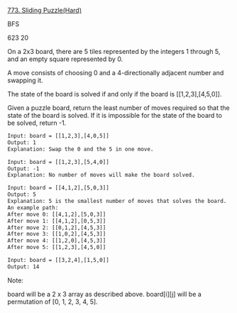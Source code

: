 [773. Sliding Puzzle(Hard)](https://leetcode.com/problems/sliding-puzzle/)

BFS

623 20

On a 2x3 board, there are 5 tiles represented by the integers 1 through 5, and an empty square represented by 0.

A move consists of choosing 0 and a 4-directionally adjacent number and swapping it.

The state of the board is solved if and only if the board is [[1,2,3],[4,5,0]].

Given a puzzle board, return the least number of moves required so that the state of the board is solved. If it is
impossible for the state of the board to be solved, return -1.

```html
Input: board = [[1,2,3],[4,0,5]]
Output: 1
Explanation: Swap the 0 and the 5 in one move.

Input: board = [[1,2,3],[5,4,0]]
Output: -1
Explanation: No number of moves will make the board solved.

Input: board = [[4,1,2],[5,0,3]]
Output: 5
Explanation: 5 is the smallest number of moves that solves the board.
An example path:
After move 0: [[4,1,2],[5,0,3]]
After move 1: [[4,1,2],[0,5,3]]
After move 2: [[0,1,2],[4,5,3]]
After move 3: [[1,0,2],[4,5,3]]
After move 4: [[1,2,0],[4,5,3]]
After move 5: [[1,2,3],[4,5,0]]

Input: board = [[3,2,4],[1,5,0]]
Output: 14
```

Note:

board will be a 2 x 3 array as described above. board[i][j] will be a permutation of [0, 1, 2, 3, 4, 5].